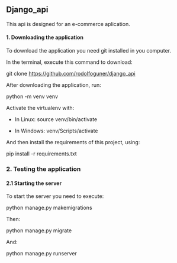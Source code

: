 ## Django_api 

This api is designed for an e-commerce aplication.

#### 1. Downloading the application

To download the application you need git installed in you computer.

In the terminal, execute this command to download:

git clone https://github.com/rodolfoguner/django_api

After downloading the application, run:

python -m venv venv

Activate the virtualenv with: 

* In Linux:
source venv/bin/activate

* In Windows:
venv/Scripts/activate

And then install the requirements of this project, using:

pip install -r requirements.txt

### 2. Testing the application

#### 2.1 Starting the server

To start the server you need to execute:

python manage.py makemigrations

Then:

python manage.py migrate 

And: 

python manage.py runserver

